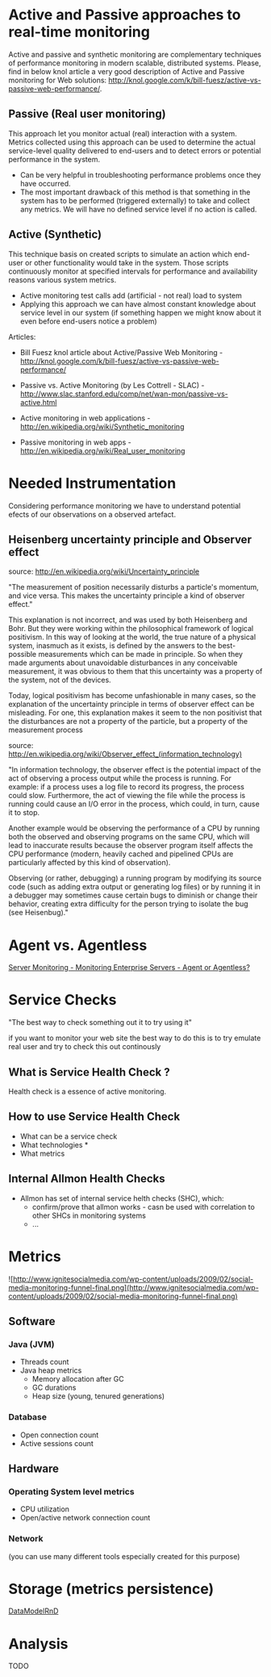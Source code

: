 # Active and Passive approaches to real-time monitoring #

Active and passive and synthetic monitoring are complementary techniques of performance monitoring in modern scalable, distributed systems. Please, find in below knol article a very good description of Active and Passive monitoring for Web solutions: http://knol.google.com/k/bill-fuesz/active-vs-passive-web-performance/.

## Passive (Real user monitoring) ##

This approach let you monitor actual (real) interaction with a system. Metrics collected using this approach can be used to determine the actual service-level quality delivered to end-users and to detect errors or potential performance in the system.

  * Can be very helpful in troubleshooting performance problems once they have occurred.
  * The most important drawback of this method is that something in the system has to be performed (triggered externally) to take and collect any metrics. We will have no defined service level if no action is called.

## Active (Synthetic) ##

This technique basis on created scripts to simulate an action which end-user or other functionality would take in the system. Those scripts continuously monitor at specified intervals for performance and availability reasons various system metrics.

  * Active monitoring test calls add (artificial - not real) load to system
  * Applying this approach we can have almost constant knowledge about service level in our system (if something happen we might know about it even before end-users notice a problem)

Articles:
  * Bill Fuesz knol article about Active/Passive Web Monitoring - http://knol.google.com/k/bill-fuesz/active-vs-passive-web-performance/
  * Passive vs. Active Monitoring (by Les Cottrell - SLAC) - http://www.slac.stanford.edu/comp/net/wan-mon/passive-vs-active.html

  * Active monitoring in web applications - http://en.wikipedia.org/wiki/Synthetic_monitoring
  * Passive monitoring in web apps - http://en.wikipedia.org/wiki/Real_user_monitoring



# Needed Instrumentation #

Considering performance monitoring we have to understand potential efects of our observations on a observed artefact.

## Heisenberg uncertainty principle and Observer effect ##

source: http://en.wikipedia.org/wiki/Uncertainty_principle

"The measurement of position necessarily disturbs a particle's momentum, and vice versa. This makes the uncertainty principle a kind of observer effect."

This explanation is not incorrect, and was used by both Heisenberg and Bohr. But they were working within the philosophical framework of logical positivism. In this way of looking at the world, the true nature of a physical system, inasmuch as it exists, is defined by the answers to the best-possible measurements which can be made in principle. So when they made arguments about unavoidable disturbances in any conceivable measurement, it was obvious to them that this uncertainty was a property of the system, not of the devices.

Today, logical positivism has become unfashionable in many cases, so the explanation of the uncertainty principle in terms of observer effect can be misleading. For one, this explanation makes it seem to the non positivist that the disturbances are not a property of the particle, but a property of the measurement process

source: http://en.wikipedia.org/wiki/Observer_effect_(information_technology)

"In information technology, the observer effect is the potential impact of the act of observing a process output while the process is running. For example: if a process uses a log file to record its progress, the process could slow. Furthermore, the act of viewing the file while the process is running could cause an I/O error in the process, which could, in turn, cause it to stop.

Another example would be observing the performance of a CPU by running both the observed and observing programs on the same CPU, which will lead to inaccurate results because the observer program itself affects the CPU performance (modern, heavily cached and pipelined CPUs are particularly affected by this kind of observation).

Observing (or rather, debugging) a running program by modifying its source code (such as adding extra output or generating log files) or by running it in a debugger may sometimes cause certain bugs to diminish or change their behavior, creating extra difficulty for the person trying to isolate the bug (see Heisenbug)."


# Agent vs. Agentless #

[Server Monitoring - Monitoring Enterprise Servers - Agent or Agentless?](http://knol.google.com/k/anonymous/server-monitoring/3o4z1jgc0p47b/2?domain=knol.google.com&locale=en#)


# Service Checks #

"The best way to check something out it to try using it"

if you want to monitor your web site the best way to do this is to try emulate real user and try to check this out continously


## What is Service Health Check ? ##

Health check is a essence of active monitoring.


## How to use Service Health Check ##

  * What can be a service check
  * What technologies
    * 
  * What metrics

## Internal Allmon Health Checks ##

  * Allmon has set of internal service helth checks (SHC), which:
    * confirm/prove that allmon works - casn be used with correlation to other SHCs in monitoring systems
    * ...



# Metrics #

![http://www.ignitesocialmedia.com/wp-content/uploads/2009/02/social-media-monitoring-funnel-final.png](http://www.ignitesocialmedia.com/wp-content/uploads/2009/02/social-media-monitoring-funnel-final.png)


## Software ##

### Java (JVM) ###

  * Threads count
  * Java heap metrics
    * Memory allocation after GC
    * GC durations
    * Heap size (young, tenured generations)

### Database ###

  * Open connection count
  * Active sessions count

## Hardware ##

### Operating System level metrics ###

  * CPU utilization
  * Open/active network connection count

### Network ###

(you can use many different tools especially created for this purpose)


# Storage (metrics persistence) #

[DataModelRnD](DataModelRnD.md)

# Analysis #

TODO